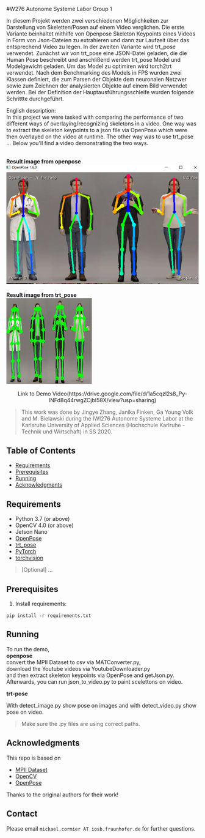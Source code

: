 #W276 Autonome Systeme Labor Group 1

In diesem Projekt werden zwei verschiedenen Möglichkeiten zur Darstellung von Skeletten/Posen auf einem Video verglichen. Die erste Variante beinhaltet mithilfe von Openpose Skeleton Keypoints eines Videos in Form von Json-Dateien zu extrahieren und dann zur Laufzeit über das entsprechend Video zu legen. In der zweiten Variante wird trt_pose verwendet. Zunächst wir von trt_pose eine JSON-Datei geladen, die die Human Pose beschreibt und anschlißend werden trt_pose Model und Modelgewicht geladen. Um das Model zu optimiren wird torch2trt verwendet. Nach dem Benchmarking des Models in FPS wurden zwei Klassen definiert, die zum Parsen der Objekte dem neuronalen Netzwer sowie zum Zeichnen der analysierten Objekte auf einem Bild verwendet werden. Bei der Definition der Hauptausführungsschleife wurden folgende Schrittte durchgeführt.



English description: <br />
In this project we were tasked with comparing the performance of two different ways of overlaying/recognizing skeletons in a video.
One way was to extract the skeleton keypoints to a json file via OpenPose which were then overlayed on the video at runtime.
The other way was to use trt_pose ...
Below you'll find a video demonstrating the two ways. <br />
<br />

**Result image from openpose** <br />
![result from trt_pose](/images/1.PNG)<br />
<br />
**Result image from trt_pose** <br />
![result from openpose](/images/trt_image.jpeg)


<p align="center">
  Link to Demo Video(https://drive.google.com/file/d/1a5cqzl2s8_Py-INFd8q44rwgZCjbI58X/view?usp=sharing)
</p>

> This work was done by Jingye Zhang, Janika Finken, Ga Young Volk and M. Bielawski during the IWI276 Autonome Systeme Labor at the Karlsruhe University of Applied Sciences (Hochschule Karlruhe - Technik und Wirtschaft) in SS 2020.

## Table of Contents

* [Requirements](#requirements)
* [Prerequisites](#prerequisites)
* [Running](#running)
* [Acknowledgments](#acknowledgments)

## Requirements
* Python 3.7 (or above)
* OpenCV 4.0 (or above)
* Jetson Nano
* [OpenPose](https://github.com/CMU-Perceptual-Computing-Lab/openpose)
* [trt_pose](https://github.com/NVIDIA-AI-IOT/trt_pose)
* [PyTorch](https://pytorch.org)
* [torchvision](https://pypi.org/project/torchvision/0.1.8)
> [Optional] ...

## Prerequisites
1. Install requirements:
```
pip install -r requirements.txt
```

## Running

To run the demo,<br />
**openpose**<br />
convert the MPII Dataset to csv via MATConverter.py,
<br />download the Youtube videos via YoutubeDownloader.py
<br />and then extract skeleton keypoints via OpenPose and getJson.py.
<br />Afterwards, you can run json_to_video.py to paint scelettons on video.

**trt-pose**

With detect_image.py show pose on images and with detect_video.py show pose on video.


> Make sure the .py files are using correct paths.

## Acknowledgments

This repo is based on
  - [MPII Dataset](http://human-pose.mpi-inf.mpg.de/)
  - [OpenCV](https://github.com/opencv/opencv/)  
  - [OpenPose](https://github.com/CMU-Perceptual-Computing-Lab/openpose)

Thanks to the original authors for their work!

## Contact
Please email `mickael.cormier AT iosb.fraunhofer.de` for further questions.

